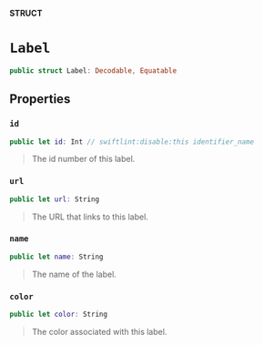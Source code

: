 **STRUCT**

# `Label`

```swift
public struct Label: Decodable, Equatable
```

## Properties
### `id`

```swift
public let id: Int // swiftlint:disable:this identifier_name
```

> The id number of this label.

### `url`

```swift
public let url: String
```

> The URL that links to this label.

### `name`

```swift
public let name: String
```

> The name of the label.

### `color`

```swift
public let color: String
```

> The color associated with this label.
